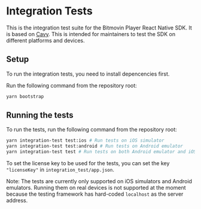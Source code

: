 # Integration Tests

This is the integration test suite for the Bitmovin Player React Native SDK. It is based on [Cavy](https://github.com/pixielabs/cavy).
This is intended for maintainers to test the SDK on different platforms and devices.

## Setup

To run the integration tests, you need to install depencencies first.

Run the following command from the repository root:

```sh
yarn bootstrap
```

## Running the tests

To run the tests, run the following command from the repository root:

```sh
yarn integration-test test:ios # Run tests on iOS simulator
yarn integration-test test:android # Run tests on Android emulator
yarn integration-test test # Run tests on both Android emulator and iOS simulator
```

To set the license key to be used for the tests, you can set the key `"licenseKey"` in `integration_test/app.json`.

Note: The tests are currently only supported on iOS simulators and Android emulators. Running them on real devices is not supported at the moment because the testing framework has hard-coded `localhost` as the server address.
